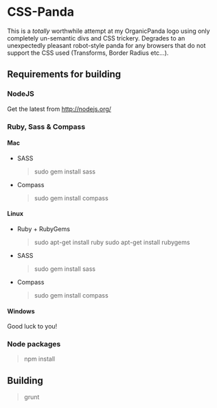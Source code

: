 CSS-Panda
=========

This is a *totally* worthwhile attempt at my OrganicPanda logo using only completely un-semantic divs and CSS trickery. Degrades to an unexpectedly pleasant robot-style panda for any browsers that do not support the CSS used (Transforms, Border Radius etc...).

## Requirements for building

### NodeJS
Get the latest from http://nodejs.org/

### Ruby, Sass & Compass
#### Mac
* SASS
	> sudo gem install sass
* Compass
	> sudo gem install compass

#### Linux
* Ruby + RubyGems
	> sudo apt-get install ruby
	> sudo apt-get install rubygems
* SASS
	> sudo gem install sass
* Compass
	> sudo gem install compass

#### Windows
Good luck to you!

### Node packages
> npm install

## Building
> grunt 
